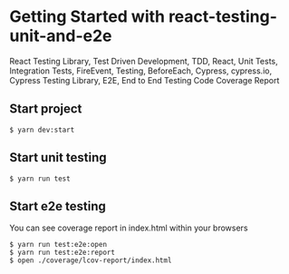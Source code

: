 # Getting Started with react-testing-unit-and-e2e

React Testing Library,
Test Driven Development,
TDD,
React,
Unit Tests,
Integration Tests,
FireEvent,
Testing,
BeforeEach,
Cypress,
cypress.io,
Cypress Testing Library,
E2E,
End to End Testing
Code Coverage Report

## Start project
```
$ yarn dev:start
```

## Start unit testing

```
$ yarn run test
```

## Start e2e testing
You can see coverage report in index.html within your browsers

```
$ yarn run test:e2e:open
$ yarn run test:e2e:report
$ open ./coverage/lcov-report/index.html
```